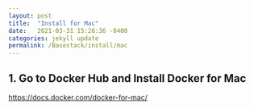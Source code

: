 ```yaml
---
layout: post
title:  "Install for Mac"
date:   2021-03-31 15:26:36 -0400
categories: jekyll update
permalink: /Basestack/install/mac
---
```



## 1. Go to Docker Hub and Install Docker for Mac

https://docs.docker.com/docker-for-mac/ 




